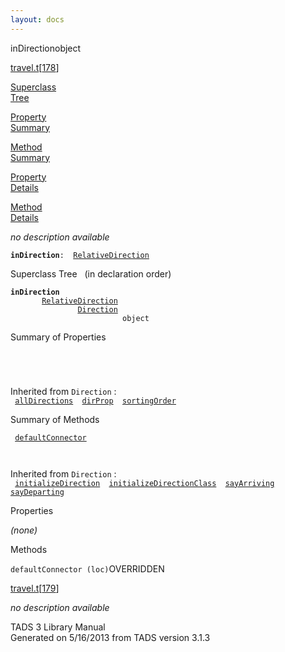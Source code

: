 ```yaml
---
layout: docs
---
```

<span class="title">inDirection</span><span class="type">object</span>

[travel.t](../file/travel.t.html)\[[178](../source/travel.t.html#178)\]

[Superclass  
Tree](#_SuperClassTree_)

[Property  
Summary](#_PropSummary_)

[Method  
Summary](#_MethodSummary_)

[Property  
Details](#_Properties_)

[Method  
Details](#_Methods_)

<div class="fdesc">

*no description available*

**`inDirection`**` :   `[`RelativeDirection`](../object/RelativeDirection.html)

</div>

<span id="_SuperClassTree_"></span>

<div class="mjhd">

<span class="hdln">Superclass Tree</span>   (in declaration order)

</div>

**`inDirection`**  
`         `[`RelativeDirection`](../object/RelativeDirection.html)  
`                 `[`Direction`](../object/Direction.html)  
`                         object`  
<span id="_PropSummary_"></span>

<div class="mjhd">

<span class="hdln">Summary of Properties</span>  

</div>

` `

` `

Inherited from `Direction` :  
` `[`allDirections`](../object/Direction.html#allDirections)`  `[`dirProp`](../object/Direction.html#dirProp)`  `[`sortingOrder`](../object/Direction.html#sortingOrder)`  `

<span id="_MethodSummary_"></span>

<div class="mjhd">

<span class="hdln">Summary of Methods</span>  

</div>

` `[`defaultConnector`](#defaultConnector)`  `

` `

Inherited from `Direction` :  
` `[`initializeDirection`](../object/Direction.html#initializeDirection)`  `[`initializeDirectionClass`](../object/Direction.html#initializeDirectionClass)`  `[`sayArriving`](../object/Direction.html#sayArriving)`  `[`sayDeparting`](../object/Direction.html#sayDeparting)`  `

<span id="_Properties_"></span>

<div class="mjhd">

<span class="hdln">Properties</span>  

</div>

*(none)* <span id="_Methods_"></span>

<div class="mjhd">

<span class="hdln">Methods</span>  

</div>

<span id="defaultConnector"></span>

`defaultConnector (loc)`<span class="rem">OVERRIDDEN</span>

[travel.t](../file/travel.t.html)\[[179](../source/travel.t.html#179)\]

<div class="desc">

*no description available*

</div>

<div class="ftr">

TADS 3 Library Manual  
Generated on 5/16/2013 from TADS version 3.1.3

</div>

